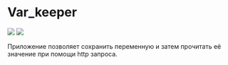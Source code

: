 # Var_keeper

![](https://github.com/Sergey001k/var_keeper/actions/workflows/staging.yml/badge.svg) ![](https://img.shields.io/docker/v/sergeykopytow/var_keeper?sort=date&label=build%20for%20commit)

Приложение позволяет сохранить переменную и затем прочитать её значение при помощи http запроса.
